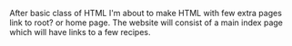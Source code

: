 After basic class of HTML I'm about to make HTML with few extra pages link to 
root? or home page. 
The website will consist of a main index page which will have links to a few
recipes. 